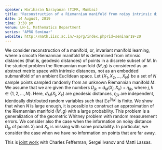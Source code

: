 ```yaml
---
speaker: Hariharan Narayanan (TIFR, Mumbai)
title: "Reconstruction of a Riemannian manifold from noisy intrinsic distances"
date: 14 August, 2019
time: 3:30 pm
venue: LH-1, Mathematics Department
series: "APRG Seminar"
website: http://math.iisc.ac.in/~aprg/index.php?id=seminar19-20
---
```


We consider reconstruction of a manifold, or, invariant manifold learning, where
a smooth Riemannian manifold $M$ is determined from intrinsic distances (that is,
geodesic distances) of points in a discrete subset of $M$. In the studied problem
the Riemannian manifold $(M,g)$ is considered as an abstract metric space with
intrinsic distances, not as an embedded submanifold of an ambient Euclidean space.
Let $\{X_1,X_2,\dots,X_N\}$ be a set of $N$ sample points sampled randomly from an
unknown Riemannian manifold $M$. We assume that we are given the numbers
$D_{jk}=d_M(X_j,X_k)+\eta_{jk}$, where $j,k\in \{1,2,\dots,N\}$. Here, $d_M(X_j,X_k)$
are geodesic distances, $\eta_{jk}$ are independent, identically distributed random
variables such that $\mathbb E e^{|\eta_{jk}|}$ is finite. We show that when $N$ is
large enough, it is possible to construct an approximation of the Riemannian manifold
$(M,g)$ with a large probability. This problem is a generalization of the geometric
Whitney problem with random measurement errors. We consider also the case when the
information on noisy distance $D_{jk}$ of points $X_j$ and $X_k$ is missing with
some probability. In particular, we consider the case when we have no information
on points that are far away.

This is [joint work](https://arxiv.org/abs/1905.07182) with Charles Fefferman,
Sergei Ivanov and Matti Lassas. 

